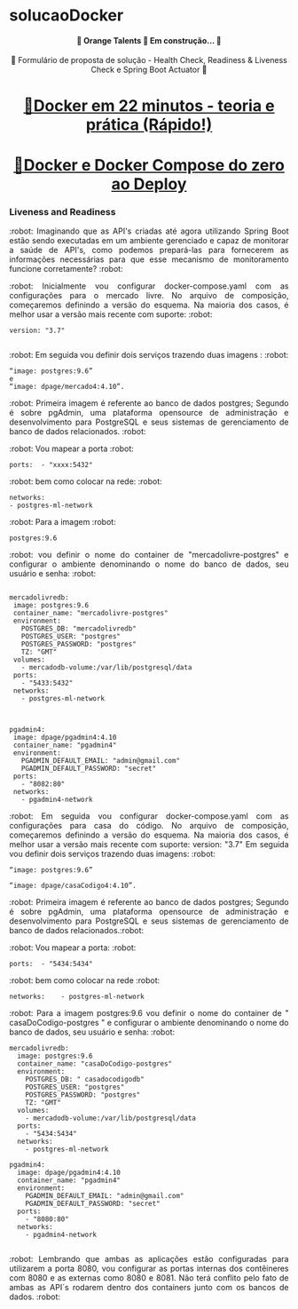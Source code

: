 # solucaoDocker

<h4 align="center"> 
	🚧  Orange Talents  🚀 Em construção...  🚧
</h4>

<p align="center">🚀 Formulário de proposta de solução - Health Check, Readiness & Liveness Check e Spring Boot Actuator 🚀 </p>


<h1 align="center">
    <a href="https://www.youtube.com/watch?v=Kzcz-EVKBEQ">🔗Docker em 22 minutos - teoria e prática (Rápido!)</a>
</h1>

<h1 align="center">
    <a href="https://www.youtube.com/watch?v=yb2udL9GG2U">🔗Docker e Docker Compose do zero ao Deploy</a>
</h1>



### Liveness and Readiness

<p align="justify"> :robot: Imaginando que as API's criadas até agora utilizando Spring Boot estão sendo executadas em um ambiente gerenciado e capaz de monitorar a saúde de API's, como podemos prepará-las para fornecerem as informações necessárias para que esse mecanismo de monitoramento funcione corretamente? :robot: </p>


<p align="justify"> :robot: Inicialmente vou configurar docker-compose.yaml com as configurações para o mercado livre. No arquivo de composição, começaremos definindo a versão do esquema. Na maioria dos casos, é melhor usar a versão mais recente com suporte: :robot: </p>
  
 ```
 version: "3.7"
  
 ```
 
<p align="justify"> :robot: Em seguida vou definir dois serviços trazendo duas imagens : :robot: </p>
 
 ```
“image: postgres:9.6” 
e  
“image: dpage/mercado4:4.10”.

 ```
 
 <p align="justify"> :robot: Primeira imagem é referente ao banco de dados postgres; Segundo é sobre pgAdmin, uma plataforma opensource de administração e desenvolvimento para PostgreSQL e seus sistemas de gerenciamento de banco de dados relacionados. :robot: </p>
 
 <p align="justify"> :robot: Vou mapear a porta   :robot: </p>
  
   ```
  ports:  - "xxxx:5432"
  
   ```
 <p align="justify"> :robot: bem como colocar na rede: :robot: </p>
  
 ```
 networks:   
- postgres-ml-network
 
 ```

<p align="justify"> :robot: Para a imagem :robot: </p>

 ```
postgres:9.6 

 ```

<p align="justify"> :robot: vou definir o nome do container de "mercadolivre-postgres" e configurar o ambiente denominando o nome do banco de dados, seu usuário e senha: :robot: </p>

 ```
 
mercadolivredb:
  image: postgres:9.6
  container_name: "mercadolivre-postgres"
  environment:
    POSTGRES_DB: "mercadolivredb"
    POSTGRES_USER: "postgres"
    POSTGRES_PASSWORD: "postgres"
    TZ: "GMT"
  volumes:
    - mercadodb-volume:/var/lib/postgresql/data
  ports:
    - "5433:5432"
  networks:
    - postgres-ml-network
    
 ```
 
 ```

pgadmin4:
  image: dpage/pgadmin4:4.10
  container_name: "pgadmin4"
  environment:
    PGADMIN_DEFAULT_EMAIL: "admin@gmail.com"
    PGADMIN_DEFAULT_PASSWORD: "secret"
  ports:
    - "8082:80"
  networks:
    - pgadmin4-network
 
  ```

<p align="justify"> :robot: Em seguida vou configurar docker-compose.yaml com as configurações para casa do código.
No arquivo de composição, começaremos definindo a versão do esquema. Na maioria dos casos, é melhor usar a versão mais recente com suporte: version: "3.7"
Em seguida vou definir dois serviços trazendo duas imagens:  :robot: </p>

```
“image: postgres:9.6” 

```
```
“image: dpage/casaCodigo4:4.10”.

```
<p align="justify"> :robot: Primeira imagem é referente ao banco de dados postgres;
Segundo é sobre pgAdmin, uma plataforma opensource de administração e desenvolvimento para PostgreSQL e seus sistemas de gerenciamento de banco de dados relacionados.:robot: </p>

<p align="justify"> :robot: Vou mapear a porta: :robot: </p>

```
ports:  - "5434:5434"

```

<p align="justify"> :robot:
bem como   colocar na rede
:robot: </p>

```
networks:    - postgres-ml-network

```

<p align="justify"> :robot:
Para a imagem postgres:9.6 vou definir o nome do container de " casaDoCodigo-postgres " e configurar o ambiente denominando o nome do banco de dados, seu usuário e senha:
:robot: </p>

```
mercadolivredb:
  image: postgres:9.6
  container_name: "casaDoCodigo-postgres"
  environment:
    POSTGRES_DB: " casadocodigodb"
    POSTGRES_USER: "postgres"
    POSTGRES_PASSWORD: "postgres"
    TZ: "GMT"
  volumes:
    - mercadodb-volume:/var/lib/postgresql/data
  ports:
    - "5434:5434"
  networks:
    - postgres-ml-network
```

```
pgadmin4:
  image: dpage/pgadmin4:4.10
  container_name: "pgadmin4"
  environment:
    PGADMIN_DEFAULT_EMAIL: "admin@gmail.com"
    PGADMIN_DEFAULT_PASSWORD: "secret"
  ports:
    - "8080:80"
  networks:
    - pgadmin4-network
 
 ```

<p align="justify"> :robot:
Lembrando que ambas as aplicações estão configuradas para utilizarem a porta 8080, vou configurar as portas internas dos contêineres com 8080 e as externas como 8080 e 8081. Não terá conflito pelo fato de ambas as API´s rodarem dentro dos containers junto com os bancos de dados.
:robot: </p>
